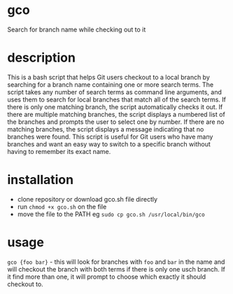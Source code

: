 # gco
Search for branch name while checking out to it

# description

This is a bash script that helps Git users checkout to a local branch by searching for a branch name containing one or more search terms. The script takes any number of search terms as command line arguments, and uses them to search for local branches that match all of the search terms. If there is only one matching branch, the script automatically checks it out. If there are multiple matching branches, the script displays a numbered list of the branches and prompts the user to select one by number. If there are no matching branches, the script displays a message indicating that no branches were found. This script is useful for Git users who have many branches and want an easy way to switch to a specific branch without having to remember its exact name.

# installation

- clone repository or download gco.sh file directly
- run `chmod +x gco.sh` on the file
- move the file to the PATH eg `sudo cp gco.sh /usr/local/bin/gco`

# usage

`gco {foo bar}` - this will look for branches with `foo` and `bar` in the name and will checkout the branch with both terms if there is only one usch branch. If it find more than one, it will prompt to choose which exactly it should checkout to.
